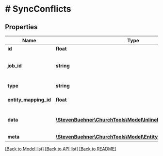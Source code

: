 # # SyncConflicts

## Properties

Name | Type | Description | Notes
------------ | ------------- | ------------- | -------------
**id** | **float** | Conflict Id | [optional]
**job_id** | **string** | Job Id, where conflict appeared | [optional]
**type** | **string** | Conflict Type | [optional]
**entity_mapping_id** | **float** | Entity Mapping Id | [optional]
**data** | [**\StevenBuehner\ChurchTools\Model\InlineResponse20081Data[]**](InlineResponse20081Data.md) | Array of relevant meta information | [optional]
**meta** | [**\StevenBuehner\ChurchTools\Model\EntityMetaData**](EntityMetaData.md) |  | [optional]

[[Back to Model list]](../../README.md#models) [[Back to API list]](../../README.md#endpoints) [[Back to README]](../../README.md)
